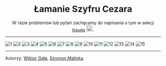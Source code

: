 <h1 align="center">
  Łamanie Szyfru Cezara
</h1>

<p align="center">W razie problemów lub pytań zachęcamy do napisania o tym w sekcji <a href=https://github.com/2C-VLO/AlgorytmEuklidesa/issues>Issues</a> <img src=https://images-ext-2.discordapp.net/external/18-0P1HrYmprJPwlW2YvK5jv8APhxfujyucugS_zirA/https/cdn.frankerfacez.com/emoticon/218530/4 width=20></img>.</p>

---

![1](https://github.com/2C-VLO/Szyfr-Cezara/blob/main/Slides/1.jpg)
![2](https://github.com/2C-VLO/Szyfr-Cezara/blob/main/Slides/2.jpg)
![3](https://github.com/2C-VLO/Szyfr-Cezara/blob/main/Slides/3.jpg)
![4](https://github.com/2C-VLO/Szyfr-Cezara/blob/main/Slides/4.jpg)
![5](https://github.com/2C-VLO/Szyfr-Cezara/blob/main/Slides/5.jpg)
![6](https://github.com/2C-VLO/Szyfr-Cezara/blob/main/Slides/6.jpg)
![7](https://github.com/2C-VLO/Szyfr-Cezara/blob/main/Slides/7.jpg)
![8](https://github.com/2C-VLO/Szyfr-Cezara/blob/main/Slides/8.jpg)
![9](https://github.com/2C-VLO/Szyfr-Cezara/blob/main/Slides/9.jpg)
![10](https://github.com/2C-VLO/Szyfr-Cezara/blob/main/Slides/10.jpg)
![11](https://github.com/2C-VLO/Szyfr-Cezara/blob/main/Slides/11.jpg)
![12](https://github.com/2C-VLO/Szyfr-Cezara/blob/main/Slides/12.jpg)
![13](https://github.com/2C-VLO/Szyfr-Cezara/blob/main/Slides/13.jpg)
![14](https://github.com/2C-VLO/Szyfr-Cezara/blob/main/Slides/14.jpg)
![15](https://github.com/2C-VLO/Szyfr-Cezara/blob/main/Slides/15.jpg)

---

Autorzy:
<a href=https://github.com/vv1ktor>Wiktor Gała</a>,
<a href=https://github.com/smalinka>Szymon Malinka</a>
